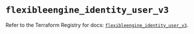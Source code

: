 # `flexibleengine_identity_user_v3`

Refer to the Terraform Registry for docs: [`flexibleengine_identity_user_v3`](https://registry.terraform.io/providers/flexibleenginecloud/flexibleengine/1.46.0/docs/resources/identity_user_v3).
